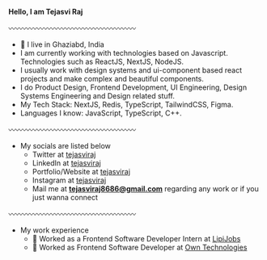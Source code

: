 **Hello, I am Tejasvi Raj**

〰️〰️〰️〰️〰️〰️〰️〰️〰️〰️〰️〰️〰️〰️〰️〰️〰️〰️

- 📍 I live in Ghaziabd, India
- I am currently working with technologies based on Javascript. Technologies such as ReactJS, NextJS, NodeJS.
- I usually work with design systems and ui-component based react projects and make complex and beautiful components.
- I do Product Design, Frontend Development, UI Engineering, Design Systems Engineering and Design related stuff.
- My Tech Stack: NextJS, Redis, TypeScript, TailwindCSS, Figma.
- Languages I know: JavaScript, TypeScript, C++.

〰️〰️〰️〰️〰️〰️〰️〰️〰️〰️〰️〰️〰️〰️〰️〰️〰️〰️

- My socials are listed below
  - Twitter at [tejasviraj](https://twitter.com/Tejasvi94987859)
  - LinkedIn at [tejasviraj](https://www.linkedin.com/in/tejasviraj/)
  - Portfolio/Website at [tejasviraj](#####)
  - Instagram at [tejasviraj](https://www.instagram.com/tejasvi_raj8686/)
  - Mail me at **tejasviraj8686@gmail.com** regarding any work or if you just wanna connect

〰️〰️〰️〰️〰️〰️〰️〰️〰️〰️〰️〰️〰️〰️〰️〰️〰️〰️

- My work experience
  - 🔴 Worked as a Frontend Software Developer Intern at [LipiJobs](https://lipijobs.com/)
  - 🔴 Worked as Frontend Software Developer at [Own Technologies](https://owntechnologies.com/)
